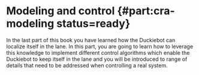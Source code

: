 
# Modeling and control  {#part:cra-modeling status=ready}

In the last part of this book you have learned how the Duckiebot can localize itself in the lane. 
In this part, you are going to learn how to leverage this knowledge to implement different control algorithms which enable the Duckiebot to keep itself in the lane and you will be introduced to range of details that need to be addressed when controlling a real system.   

